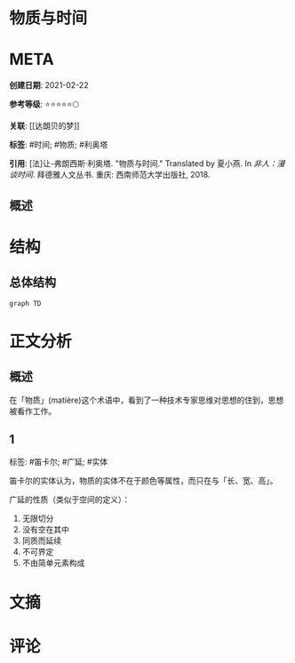 # 物质与时间

# META

**创建日期**: 2021-02-22

**参考等级**: ⭐⭐⭐⭐⭐🌕

**关联**: [[达朗贝的梦]]

**标签**: #时间; #物质; #利奥塔

**引用**: [法]让-弗朗西斯·利奥塔. "物质与时间." Translated by 夏小燕. In *非人：漫谈时间*. 拜德雅人文丛书. 重庆: 西南师范大学出版社, 2018.

## 概述


# 结构

## 总体结构

```mermaid
graph TD

```

# 正文分析

## 概述

在「物质」(matière)这个术语中，看到了一种技术专家思维对思想的住到，思想被看作工作。

## 1

标签: #笛卡尔; #广延; #实体

笛卡尔的实体认为，物质的实体不在于颜色等属性，而只在与「长、宽、高」。

广延的性质（类似于空间的定义）：

1. 无限切分
2. 没有空在其中
3. 同质而延续
4. 不可界定
5. 不由简单元素构成

# 文摘

# 评论
